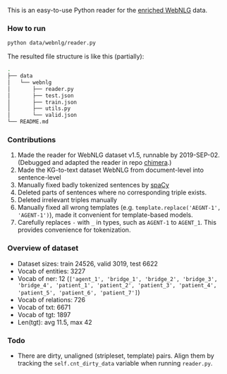 This is an easy-to-use Python reader for the [enriched WebNLG](https://github.com/ThiagoCF05/webnlg) data.

### How to run
```bash
python data/webnlg/reader.py
```
The resulted file structure is like this (partially):
```bash
.
├── data
│   └── webnlg
│       ├── reader.py
│       ├── test.json
│       ├── train.json
│       ├── utils.py
│       └── valid.json
└── README.md
```

### Contributions
1. Made the reader for WebNLG dataset v1.5, runnable by 2019-SEP-02. (Debugged and adapted the reader in repo [chimera](https://github.com/AmitMY/chimera).)
1. Made the KG-to-text dataset WebNLG from document-level into sentence-level
1. Manually fixed badly tokenized sentences by [spaCy](https://spacy.io/)
1. Deleted parts of sentences where no corresponding triple exists.
1. Deleted irrelevant triples manually
1. Manually fixed all wrong templates (e.g. `template.replace('AEGNT-1', 'AGENT-1')`), made it convenient for template-based models.
1. Carefully replaces `-` with `_` in types, such as `AGENT-1` to `AGENT_1`. This provides convenience for tokenization.


### Overview of dataset
- Dataset sizes: train 24526, valid 3019, test 6622
- Vocab of entities: 3227
- Vocab of ner: 12 (`['agent_1', 'bridge_1', 'bridge_2', 'bridge_3', 'bridge_4', 'patient_1', 'patient_2', 'patient_3', 'patient_4', 'patient_5', 'patient_6', 'patient_7']`)
- Vocab of relations: 726
- Vocab of txt: 6671
- Vocab of tgt: 1897
- Len(tgt): avg 11.5, max 42


### Todo
- There are dirty, unaligned (stripleset, template) pairs. Align them by tracking the `self.cnt_dirty_data` variable when running `reader.py`.



